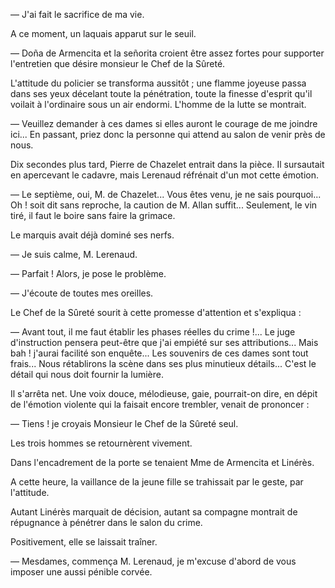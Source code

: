 — J'ai fait le sacrifice de ma vie.

A ce moment, un laquais apparut sur le seuil.

— Doña de Armencita et la señorita croient être assez fortes pour supporter l'entretien que désire monsieur le Chef de la Sûreté.

L'attitude du policier se transforma aussitôt ; une flamme joyeuse passa
dans ses yeux décelant toute la pénétration, toute la finesse d'esprit qu'il
voilait à l'ordinaire sous un air endormi. L'homme de la lutte se montrait.

— Veuillez demander à ces dames si elles auront le courage de me joindre ici... En passant, priez donc la personne qui attend au salon de venir
près de nous.

Dix secondes plus tard, Pierre de Chazelet entrait dans la pièce. Il sursautait en apercevant le cadavre, mais Lerenaud réfrénait d'un mot cette émotion.

— Le septième, oui, M. de Chazelet... Vous êtes venu, je ne sais pourquoi... Oh ! soit dit sans reproche, la caution de M. Allan suffit... Seulement, le vin tiré, il faut le boire sans faire la grimace.

Le marquis avait déjà dominé ses nerfs.

— Je suis calme, M. Lerenaud.

— Parfait ! Alors, je pose le problème.

— J'écoute de toutes mes oreilles.

Le Chef de la Sûreté sourit à cette promesse d'attention et s'expliqua :

— Avant tout, il me faut établir les phases réelles du crime !... Le juge
d'instruction pensera peut-être que j'ai empiété sur ses attributions... Mais
bah ! j'aurai facilité son enquête... Les souvenirs de ces dames sont tout
frais... Nous rétablirons la scène dans ses plus minutieux détails... C'est le détail qui nous doit fournir la lumière.

Il s'arrêta net. Une voix douce, mélodieuse, gaie, pourrait-on dire, en
dépit de l'émotion violente qui la faisait encore trembler, venait de prononcer :

— Tiens ! je croyais Monsieur le Chef de la Sûreté seul.

Les trois hommes se retournèrent vivement.

Dans l'encadrement de la porte se tenaient Mme de Armencita et Linérès.

A cette heure, la vaillance de la jeune fille se trahissait par le geste, par
l'attitude.

Autant Linérès marquait de décision, autant sa compagne montrait de
répugnance à pénétrer dans le salon du crime.

Positivement, elle se laissait traîner.

— Mesdames, commença M. Lerenaud, je m'excuse d'abord de vous imposer une aussi pénible corvée.
